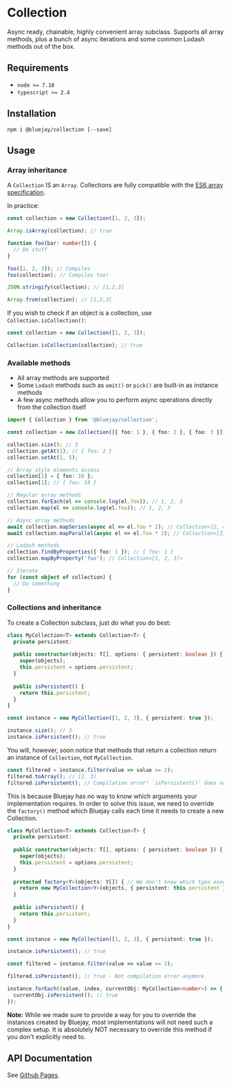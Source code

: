 # Collection

Async ready, chainable, highly convenient array subclass. Supports all array methods, plus a bunch of async iterations and some common Lodash methods out of the box.

## Requirements

- `node >= 7.10`
- `typescript >= 2.4`

## Installation

`npm i @bluejay/collection [--save]`

## Usage

### Array inheritance

A `Collection` IS an `Array`. Collections are fully compatible with the [ES6 array specification](https://developer.mozilla.org/en-US/docs/Web/JavaScript/Reference/Global_Objects/Array).

In practice:

```typescript
const collection = new Collection([1, 2, 3]);

Array.isArray(collection); // true

function foo(bar: number[]) {
  // Do stuff
}

foo([1, 2, 3]); // Compiles
foo(collection); // Compiles too!

JSON.stringify(collection); // [1,2,3]

Array.from(collection); // [1,2,3]
```


If you wish to check if an object is a collection, use `Collection.isCollection()`:

```typescript
const collection = new Collection([1, 2, 3]);

Collection.isCollection(collection); // true
```

### Available methods

- All array methods are supported
- Some `Lodash` methods such as `omit()` or `pick()` are built-in as instance methods
- A few async methods allow you to perform async operations directly from the collection itself

```typescript
import { Collection } from '@bluejay/collection';

const collection = new Collection([{ foo: 1 }, { foo: 2 }, { foo: 3 }]); // Initialize with an array

collection.size(); // 3
collection.getAt(1); // { foo: 2 }
collection.setAt(1, 5);

// Array style elements access
collection[1] = { foo: 18 };
collection[1]; // { foo: 18 }

// Regular array methods 
collection.forEach(el => console.log(el.foo)); // 1, 2, 3
collection.map(el => console.log(el.foo)); // 1, 2, 3

// Async array methods
await collection.mapSeries(async el => el.foo * 2); // Collection<[2, 4, 6]>
await collection.mapParallel(async el => el.foo * 2); // Collection<[2, 4, 6]>

// Lodash methods
collection.findByProperties({ foo: 1 }); // { foo: 1 }
collection.mapByProperty('foo'); // Collection<[1, 2, 3]>

// Iterate
for (const object of collection) {
  // Do something
}
```

### Collections and inheritance

To create a Collection subclass, just do what you do best:

```typescript
class MyCollection<T> extends Collection<T> {
  private persistent: 
  
  public constructor(objects: T[], options: { persistent: boolean }) {
    super(objects);
    this.persistent = options.persistent;
  }
  
  public isPersistent() {
    return this.persistent;
  }
}

const instance = new MyCollection([1, 2, 3], { persistent: true });

instance.size(); // 3
instance.isPersistent(); // true
```

You will, however, soon notice that methods that return a collection return an instance of `Collection`, not `MyCollection`.

```typescript
const filtered = instance.filter(value => value >= 2);
filtered.toArray(); // [2, 3]
filtered.isPersistent(); // Compilation error! `isPersistent()` does not exist on type `Collection`
```

This is because Bluejay has no way to know which arguments your implementation requires. In order to solve this issue, we need to override the `factory()` method which Bluejay calls each time it needs to create a new Collection. 

```typescript
class MyCollection<T> extends Collection<T> {
  private persistent: 
  
  public constructor(objects: T[], options: { persistent: boolean }) {
    super(objects);
    this.persistent = options.persistent;
  }
  
  protected factory<Y>(objects: Y[]) { // We don't know which type exactly we're getting here since `map()` and other methods might create collections of a different type than T
    return new MyCollection<Y>(objects, { persistent: this.persistent });
  }
  
  public isPersistent() {
    return this.persistent;
  }
}

const instance = new MyCollection([1, 2, 3], { persistent: true });

instance.isPersistent(); // true

const filtered = instance.filter(value => value >= 2);

filtered.isPersistent(); // true - Not compilation error anymore

instance.forEach((value, index, currentObj: MyCollection<number>) => { // Note that we need to explicitly set the type here as TS doesn't manage to infer it from the implementation
  currentObj.isPersistent(); // true
});
```


**Note:** While we made sure to provide a way for you to override the instances created by Bluejay, most implementations will not need such a complex setup. It is absolutely NOT necessary to override this method if you don't explicitly need to.  

## API Documentation

See [Github Pages](https://bluebirds-blue-jay.github.io/collection/).